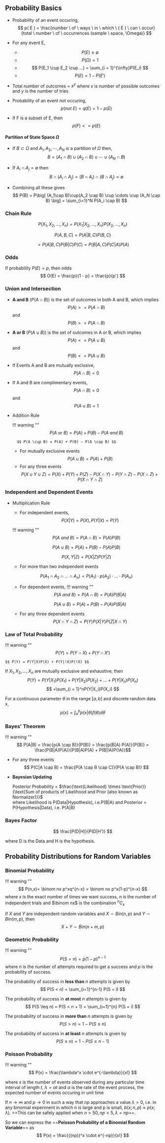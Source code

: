 ## Probability Basics
- Probability of an event occuring,
$$ p( E ) = \frac{number \ of \ ways \ in \ which \ ( E ) \ can \ occur}{total \ number \ of \ occurrences  (sample \ space, \Omega)} $$

- For any event E, 
    - $$ P(E) \geq \emptyset $$
    - $$ P(\Omega) = 1 $$
    - $$ P(E_1 \cup E_2 \cup ...) = \sum_{i = 1}^{\infty}P(E_i) $$
    - $$P(E) = 1 - P(E')$$

- Total number of outcomes = $x^y$ where $x$ is number of possible outcomes and $y$ is the number of tries

- Probability of an event not occuring,
$$ p(not \ E) = q(E) = 1 - p( E) $$

- If F is a subset of E, then 
$$ p(F) <= p( E ) $$

#### Partition of State Space $\Omega$
- If $B\subset \Omega$ and $A_1,A_2,\cdots, A_N$ is a partition of $\Omega$ then, 
$$ B = (A_1\cap B)\cup(A_2 \cap B) \cup \cdots \cup (A_N \cap B) $$

- If $A_i\cap A_j= \emptyset$ then 
$$B\cap(A_i\cap A_j) = (B\cap A_i)\cap(B\cap A_j) = \emptyset $$ 

- Combining all these gives
$$  P(B) = P\big[ (A_1\cap B)\cup(A_2 \cap B) \cup \cdots \cup (A_N \cap B) \big] = \sum_{i=1}^N P(A_i \cap B) $$

### Chain Rule
$$ P(X_1, X_2, ..., X_n) = P(X_1 | X_2,...,X_n)P(X_2,...,X_n) $$

$$ P(A,B,C) = P(A|B,C)P(B,C) $$

$$ = P(A|B,C)P(B|C)P(C) = P(B|A,C)P(C|A)P(A) $$

### Odds
If probability $P(E) = p$, then odds
$$ O(E) = \frac{p}{1 - p} = \frac{p}{p'} $$
<!-- $$ O(E) = q = \frac{p}{1 - p} = \frac{p}{p'} $$
$$ p = \frac{q}{1 + q} $$

* $0 \leq p \leq 1; \ 0 \leq q \leq \infty$
* $P(E^C) = 1 - P(E); \ O(E^C) = 1/O(E)$ -->

### Union and Intersection
- **A and B** ($P(A \cap B)$) is the set of outcomes in both A and B, which implies 
$$ P(A) >= P(A \cap B) $$ and  
$$ P(B) >= P(A \cap B) $$
- **A or B** ($P(A \cup B)$) is the set of outcomes in A or B, which implies 
$$ P(A) <= P(A \cup B) $$ and 
$$ P(B) <= P(A \cup B) $$
- If Events A and B are mutually exclusive, 
$$ P(A \cap B) = 0 $$
- If A and B are complimentary events,
$$ P(A ∩ B) = 0 $$ and  
$$ P(A ∪ B) = 1 $$
- Addition Rule

    !!! warning ""
        $$ P(A \ or \ B) = P(A) + P(B) − P(A \ and \ B) $$

        $$ P(A \cup B) = P(A) + P(B) − P(A \cap B) $$

    - For mutually exclusive events
    $$ P(A \cup B) = P(A) + P(B) $$
    - For any three events
    $$ P(X \cup Y \cup Z) =P(X) + P(Y) + P(Z) - P(X \cap Y) - P(Y \cap Z) - P(X \cap Z) + P(X \cap Y \cap Z) $$

### Independent and Dependent Events
- Multiplication Rule
    - For independent events,
    $$ P(X|Y) = P(X),  P(Y|X) = P(Y) $$

    !!! warning ""
        $$ P(A \ and \ B) = P(A \cap B) = P(A) P(B) $$

    $$ P(A \cup B) = P(A) + P(B) − P(A) P(B) $$

    $$ P(X, Y|Z) = P(X|Z)P(Y|Z) $$

    - For more than two independent events

    $$ P(A_1 \cap A_2 \cap...\cap A_n) = P(A_1) \cdot p(A_2) \cdot ... \cdot P(A_n) $$

    - For dependent events,
    !!! warning ""
        $$ P(A \ and \ B) = P(A \cap B) = P(A) P(B|A) $$

        $$ P(A \cup B) = P(A) + P(B) − P(A) P(B|A) $$

    - For any three dependent events
    $$ P(X \cap Y \cap Z) = P(Y)P(X|Y)P(Z|X \cap Y) $$

### Law of Total Probability
!!! warning ""
    $$ P(Y) = P(Y \cap X) + P(Y \cap X') $$

    $$ P(Y) = P(Y|X)P(X) + P(Y|!X)P(!X) $$

If $X_1, X_2,...,X_n$ are mutually exclusive and exhaustive, then
$$ P(Y) = P(Y|X_1)P(X_1) + P(Y|X_2)P(X_2) +...+ P(Y|X_n)P(X_n) $$
$$ =\sum_{i = 1}^nP(Y|X_i)P(X_i) $$

For a continuous parameter $\theta$ in the range $[a,b]$ and discrete random data x,
$$ p(x) = \int_a^b p(x|\theta)f(\theta)d\theta $$

### Bayes' Theorem
!!! warning ""
    $$ P(A|B)  = \frac{p(A \cap B)}{P(B)}  = \frac{p(B|A) P(A)}{P(B)} = \frac{P(B|A)P(A)}{P(B|A)P(A) + P(B|!A)P(!A)}$$

- For any three events
$$ P(C|A \cap B) = \frac{P(A \cap B \cap C)}{P(A \cap B)} $$

- **Bayesian Updating**

    Posterior Probability = $\frac{\text{Likelihood} \times \text{Prior}}{\text{Sum of products of Likelihood and Prior (also known as Normalizer)}}$ <BR>
    where Likelihood is P(Data|Hypothesis), i.e.P(B|A) and Posterior = P(Hypothesis|Data), i.e. P(A|B)

### Bayes Factor
$$ \frac{P(D|H)}{P(D|H')} $$

where D is the Data and H is the hypothesis.

## Probability Distributions for Random Variables
### Binomial Probability
!!! warning ""
    $$ P(n,x)= \binom nx p^xq^{n-x} = \binom nx p^x(1-p)^{n-x} $$
    where $x$ is the exact number of times we want success, $n$ is the number of independent trials and $\binom nx$ is the combination ${}^{n}C_{x}$ 

If $X$ and $Y$ are independent random variables and $X \sim Bin(n,p)$ and $Y \sim Bin(m,p)$, then $$ X + Y \sim Bin(n + m , p) $$

### Geometric Probability
!!! warning ""
    $$ P(S = n) = p(1 - p)^{n - 1} $$
    where $n$ is the number of attempts required to get a success and $p$ is the probability of success.

The probability of success in **less than** $n$ attempts is given by
$$ P(S < n) = \sum_{i=1}^{n-1} P(S = i) $$

The probability of success in **at most** $n$ attempts is given by
$$ P(S \leq n) = P(S < n + 1) = \sum_{i=1}^{n} P(S = i) $$

The probability of success in **more than** $n$ attempts is given by
$$ P(S > n) = 1 - P(S \leq n) $$

The probability of success in **at least** $n$ attempts is given by
$$ P(S \geq n) = 1 - P(S \leq n - 1) $$


### Poisson Probability
!!! warning ""
    $$ P(x) = \frac{\lambda^x \cdot e^{-\lambda}}{x!} $$

where $x$ is the number of events observed during any particular time interval of length $t$, $\lambda = \alpha t$ and $\alpha$ is the rate of the event process, the expected number of events occuring in unit time

If $n \to \infty$ and $p \to 0$ in such a way that $np$ approaches a value $\lambda > 0$, i.e. in any binomial experiment in which n is large and p is small, $b(x;n,p) \approx p(x; \lambda)$. ==This can be safely applied when $n \gt 50, np \lt 5, \lambda = np$==. 

So we can express the ==**Poisson Probability of a Binomial Random Variable**== as 
$$ P(x) = \frac{{(np)}^x \cdot e^{-np}}{x!} $$
